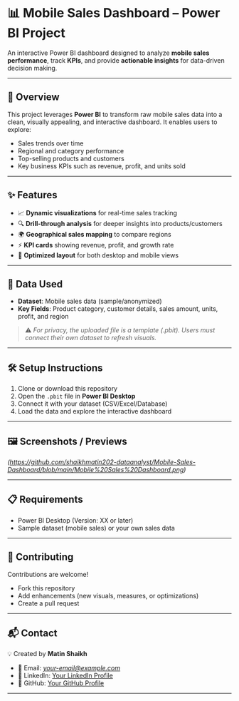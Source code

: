 # 📊 Mobile Sales Dashboard – Power BI Project

An interactive Power BI dashboard designed to analyze **mobile sales performance**, track **KPIs**, and provide **actionable insights** for data-driven decision making.

---

## 🚀 Overview

This project leverages **Power BI** to transform raw mobile sales data into a clean, visually appealing, and interactive dashboard.
It enables users to explore:

* Sales trends over time
* Regional and category performance
* Top-selling products and customers
* Key business KPIs such as revenue, profit, and units sold

---

## ✨ Features

* 📈 **Dynamic visualizations** for real-time sales tracking
* 🔍 **Drill-through analysis** for deeper insights into products/customers
* 🌍 **Geographical sales mapping** to compare regions
* ⚡ **KPI cards** showing revenue, profit, and growth rate
* 📱 **Optimized layout** for both desktop and mobile views

---

## 📂 Data Used

* **Dataset**: Mobile sales data (sample/anonymized)
* **Key Fields**: Product category, customer details, sales amount, units, profit, and region

> ⚠️ *For privacy, the uploaded file is a template (.pbit). Users must connect their own dataset to refresh visuals.*

---

## 🛠️ Setup Instructions

1. Clone or download this repository
2. Open the `.pbit` file in **Power BI Desktop**
3. Connect it with your dataset (CSV/Excel/Database)
4. Load the data and explore the interactive dashboard

---

## 🖼️ Screenshots / Previews

*(https://github.com/shaikhmatin202-dataanalyst/Mobile-Sales-Dashboard/blob/main/Mobile%20Sales%20Dashboard.png)*



---

## 📋 Requirements

* Power BI Desktop (Version: XX or later)
* Sample dataset (mobile sales) or your own sales data

---

## 🤝 Contributing

Contributions are welcome!

* Fork this repository
* Add enhancements (new visuals, measures, or optimizations)
* Create a pull request

---

## 📬 Contact

💡 Created by **Matin Shaikh**

* 📧 Email: *[your-email@example.com](shaikhmatin202@gmail.com)*
* 🔗 LinkedIn: [Your LinkedIn Profile](https://www.linkedin.com/in/matin-shaikh-b6542037b/)
* 🐙 GitHub: [Your GitHub Profile](https://github.com/shaikhmatin202-dataanalyst)

---
